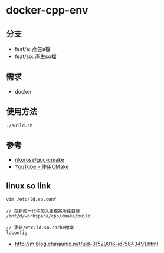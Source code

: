 # docker-cpp-env
## 分支
- feat/a: 產生a檔
- feat/so: 產生so檔

## 需求
- docker

## 使用方法
```bash=
./build.sh
```
    
## 參考
- [rikorose/gcc-cmake](https://github.com/Rikorose/gcc-cmake)
- [YouTube - 使用CMake](https://www.youtube.com/watch?v=PLhJwDqzPU0)

## linux so link
```bash=
vim /etc/ld.so.conf

// 在新的一行中加入庫檔案所在目錄
/mnt/d/workspace/cpp/cmake/build

// 更新/etc/ld.so.cache檔案
ldconfig
```
- http://m.blog.chinaunix.net/uid-31529016-id-5843491.html